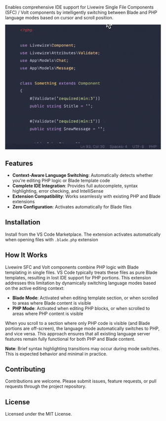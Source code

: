 Enables comprehensive IDE support for Livewire Single File Components (SFC) / Volt components by intelligently switching between Blade and PHP language modes based on cursor and scroll position.

![Preview](preview.gif)

## Features

- **Context-Aware Language Switching**: Automatically detects whether you're editing PHP logic or Blade template code
- **Complete IDE Integration**: Provides full autocomplete, syntax highlighting, error checking, and IntelliSense
- **Extension Compatibility**: Works seamlessly with existing PHP and Blade extensions
- **Zero Configuration**: Activates automatically for Blade files

## Installation

Install from the VS Code Marketplace. The extension activates automatically when opening files with `.blade.php` extension

## How It Works

Livewire SFC and Volt components combine PHP logic with Blade templating in single files. VS Code typically treats these files as pure Blade templates, resulting in lost IDE support for PHP portions. This extension addresses this limitation by dynamically switching language modes based on the active editing context:

- **Blade Mode**: Activated when editing template section, or when scrolled to areas where Blade content is visible
- **PHP Mode**: Activated when editing PHP blocks, or when scrolled to areas where PHP content is visible

When you scroll to a section where only PHP code is visible (and Blade portions are off-screen), the language mode automatically switches to PHP, and vice versa. This approach ensures that all existing language server features remain fully functional for both PHP and Blade content.

**Note**: Brief syntax highlighting transitions may occur during mode switches. This is expected behavior and minimal in practice.

## Contributing

Contributions are welcome. Please submit issues, feature requests, or pull requests through the project repository.

## License

Licensed under the MIT License.
